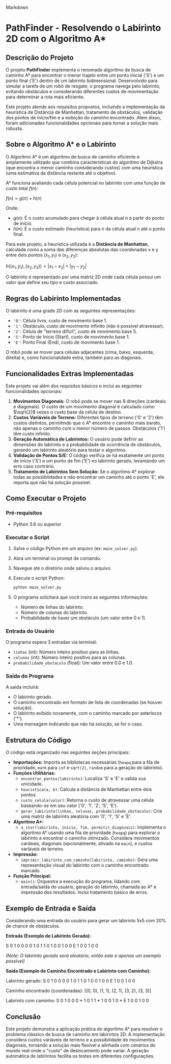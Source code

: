 Markdown

# PathFinder - Resolvendo o Labirinto 2D com o Algoritmo A*

## Descrição do Projeto

O projeto **PathFinder** implementa o renomado algoritmo de busca de caminho A* para encontrar o menor trajeto entre um ponto inicial ('S') e um ponto final ('E') dentro de um labirinto bidimensional. Desenvolvido para simular a tarefa de um robô de resgate, o programa navega pelo labirinto, evitando obstáculos e considerando diferentes custos de movimentação para determinar a rota mais eficiente.

Este projeto atende aos requisitos propostos, incluindo a implementação da heurística de Distância de Manhattan, tratamento de obstáculos, validação dos pontos de início/fim e a exibição do caminho encontrado. Além disso, foram adicionadas funcionalidades opcionais para tornar a solução mais robusta.

## Sobre o Algoritmo A* e o Labirinto

O Algoritmo A* é um algoritmo de busca de caminho eficiente e amplamente utilizado que combina características do algoritmo de Dijkstra (que encontra o menor caminho considerando custos) com uma heurística (uma estimativa da distância restante até o objetivo).

A* funciona avaliando cada célula potencial no labirinto com uma função de custo total $f(n)$:

$f(n) = g(n) + h(n)$

Onde:
- $g(n)$: É o custo acumulado para chegar à célula atual $n$ a partir do ponto de início.
- $h(n)$: É o custo estimado (heurística) para ir da célula atual $n$ até o ponto final.

Para este projeto, a heurística utilizada é a **Distância de Manhattan**, calculada como a soma das diferenças absolutas das coordenadas x e y entre dois pontos $(x_1, y_1)$ e $(x_2, y_2)$:

$h((x_1, y_1), (x_2, y_2)) = |x_1 - x_2| + |y_1 - y_2|$

O labirinto é representado por uma matriz 2D onde cada célula possui um valor que define seu tipo e custo associado.

## Regras do Labirinto Implementadas

O labirinto é uma grade 2D com as seguintes representações:

- `'0'`: Célula livre, custo de movimento base 1.
- `'1'`: Obstáculo, custo de movimento infinito (não é possível atravessar).
- `'2'`: Célula de "terreno difícil", custo de movimento base 5.
- `'S'`: Ponto de Início (Start), custo de movimento base 1.
- `'E'`: Ponto Final (End), custo de movimento base 1.

O robô pode se mover para células adjacentes (cima, baixo, esquerda, direita) e, como funcionalidade extra, também para as diagonais.

## Funcionalidades Extras Implementadas

Este projeto vai além dos requisitos básicos e inclui as seguintes funcionalidades opcionais:

1.  **Movimentos Diagonais:** O robô pode se mover nas 8 direções (cardeais e diagonais). O custo de um movimento diagonal é calculado como $\sqrt{2}$ vezes o custo base da célula de destino.
2.  **Custos Variáveis de Terreno:** Diferentes tipos de terreno ('0' e '2') têm custos distintos, permitindo que o A* encontre o caminho mais barato, não apenas o caminho com o menor número de passos. Obstáculos ('1') têm custo infinito.
3.  **Geração Automática de Labirintos:** O usuário pode definir as dimensões do labirinto e a probabilidade de ocorrência de obstáculos, gerando um labirinto aleatório para testar o algoritmo.
4.  **Validação de Pontos S/E:** O código verifica se há exatamente um ponto de início ('S') e um ponto de fim ('E') no labirinto gerado, levantando um erro caso contrário.
5.  **Tratamento de Labirintos Sem Solução:** Se o algoritmo A* explorar todas as possibilidades e não encontrar um caminho até o ponto 'E', ele reporta que não há solução possível.

## Como Executar o Projeto

### Pré-requisitos

- Python 3.6 ou superior

### Executar o Script

1.  Salve o código Python em um arquivo (ex: `maze_solver.py`).
2.  Abra um terminal ou prompt de comando.
3.  Navegue até o diretório onde salvou o arquivo.
4.  Execute o script Python:

    ```bash
    python maze_solver.py
    ```

5.  O programa solicitará que você insira as seguintes informações:
    - Número de linhas do labirinto.
    - Número de colunas do labirinto.
    - Probabilidade de haver um obstáculo (um valor entre 0 e 1).

### Entrada do Usuário

O programa espera 3 entradas via terminal:
- `linhas` (int): Número inteiro positivo para as linhas.
- `colunas` (int): Número inteiro positivo para as colunas.
- `probabilidade_obstaculo` (float): Um valor entre 0.0 e 1.0.

### Saída do Programa

A saída incluirá:
- O labirinto gerado.
- O caminho encontrado em formato de lista de coordenadas (se houver solução).
- O labirinto exibido novamente, com o caminho marcado por asteriscos ('*').
- Uma mensagem indicando que não há solução, se for o caso.

## Estrutura do Código

O código está organizado nas seguintes seções principais:

-   **Importações:** Importa as bibliotecas necessárias (`heapq` para a fila de prioridade, `math` para `inf` e `sqrt(2)`, `random` para a geração do labirinto).
-   **Funções Utilitárias:**
    -   `encontrar_pontos(labirinto)`: Localiza 'S' e 'E' e valida sua unicidade.
    -   `heuristica(a, b)`: Calcula a distância de Manhattan entre dois pontos.
    -   `custo_celula(valor)`: Retorna o custo de atravessar uma célula baseando-se em seu valor ('0', '1', '2', 'S', 'E').
    -   `gerar_labirinto(linhas, colunas, probabilidade_obstaculo)`: Cria uma matriz de labirinto aleatória com '0', '1', 'S' e 'E'.
-   **Algoritmo A\*:**
    -   `a_star(labirinto, inicio, fim, permitir_diagonais)`: Implementa o algoritmo A* usando uma fila de prioridade (`heapq`) para explorar o labirinto e encontrar o caminho otimizado. Considera movimentos cardeais, diagonais (opcionalmente, ativado na `main`), e custos variáveis de terreno.
-   **Impressão:**
    -   `imprimir_labirinto_com_caminho(labirinto, caminho)`: Gera uma representação visual do labirinto com o caminho encontrado marcado.
-   **Função Principal:**
    -   `main()`: Orquestra a execução do programa, lidando com entrada/saída do usuário, geração do labirinto, chamada ao A* e impressão dos resultados. Inclui tratamento básico de erros.

## Exemplo de Entrada e Saída

Considerando uma entrada do usuário para gerar um labirinto 5x5 com 20% de chance de obstáculos.

**Entrada (Exemplo de Labirinto Gerado):**

S 0 1 0 0
0 0 1 0 1
1 0 1 0 0
1 0 0 E 1
0 0 1 0 0


*(Note: O labirinto gerado será aleatório, então este é apenas um exemplo possível)*

**Saída (Exemplo de Caminho Encontrado e Labirinto com Caminho):**

Labirinto gerado:
S 0 1 0 0
0 0 1 0 1
1 0 1 0 0
1 0 0 E 1
0 0 1 0 0

Caminho encontrado (coordenadas):
[(0, 0), (1, 1), (2, 1), (3, 2), (3, 3)]

Labirinto com caminho:
S 0 1 0 0
0 * 1 0 1
1 * 1 0 0
1 0 * E 1
0 0 1 0 0



## Conclusão

Este projeto demonstra a aplicação prática do algoritmo A* para resolver o problema clássico de busca de caminho em labirintos 2D. A implementação considera custos variáveis de terreno e a possibilidade de movimentos diagonais, tornando a solução mais flexível e alinhada com cenários do mundo real onde o "custo" de deslocamento pode variar. A geração automática de labirintos facilita os testes em diferentes configurações.
